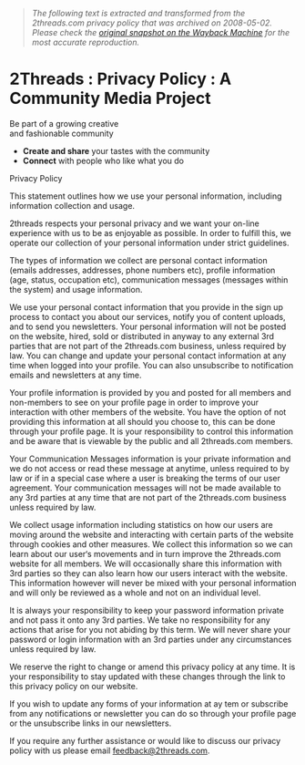 > *The following text is extracted and transformed from the 2threads.com privacy policy that was archived on 2008-05-02. Please check the [original snapshot on the Wayback Machine](https://web.archive.org/web/20080502053706id_/http%3A//www.2threads.com/privacy.php) for the most accurate reproduction.*

# 2Threads : Privacy Policy : A Community Media Project

Be part of a growing creative  
and fashionable community [](https://web.archive.org/web/20080502053706id_/http%3A//www.2threads.com/signup.php?signup)

  * **Create and share** your tastes with the community
  * **Connect** with people who like what you do



Privacy Policy

  


This statement outlines how we use your personal information, including information collection and usage. 

2threads respects your personal privacy and we want your on-line experience with us to be as enjoyable as possible. In order to fulfill this, we operate our collection of your personal information under strict guidelines. 

The types of information we collect are personal contact information (emails addresses, addresses, phone numbers etc), profile information (age, status, occupation etc), communication messages (messages within the system) and usage information. 

We use your personal contact information that you provide in the sign up process to contact you about our services, notify you of content uploads, and to send you newsletters. Your personal information will not be posted on the website, hired, sold or distributed in anyway to any external 3rd parties that are not part of the 2threads.com business, unless required by law. You can change and update your personal contact information at any time when logged into your profile. You can also unsubscribe to notification emails and newsletters at any time. 

Your profile information is provided by you and posted for all members and non-members to see on your profile page in order to improve your interaction with other members of the website. You have the option of not providing this information at all should you choose to, this can be done through your profile page. It is your responsibility to control this information and be aware that is viewable by the public and all 2threads.com members. 

Your Communication Messages information is your private information and we do not access or read these message at anytime, unless required to by law or if in a special case where a user is breaking the terms of our user agreement. Your communication messages will not be made available to any 3rd parties at any time that are not part of the 2threads.com business unless required by law. 

We collect usage information including statistics on how our users are moving around the website and interacting with certain parts of the website through cookies and other measures. We collect this information so we can learn about our user‘s movements and in turn improve the 2threads.com website for all members. We will occasionally share this information with 3rd parties so they can also learn how our users interact with the website. This information however will never be mixed with your personal information and will only be reviewed as a whole and not on an individual level. 

It is always your responsibility to keep your password information private and not pass it onto any 3rd parties. We take no responsibility for any actions that arise for you not abiding by this term. We will never share your password or login information with an 3rd parties under any circumstances unless required by law. 

We reserve the right to change or amend this privacy policy at any time. It is your responsibility to stay updated with these changes through the link to this privacy policy on our website. 

If you wish to update any forms of your information at ay tem or subscribe from any notifications or newsletter you can do so through your profile page or the unsubscribe links in our newsletters. 

If you require any further assistance or would like to discuss our privacy policy with us please email [feedback@2threads.com](mailto:feedback@2threads.com). 
